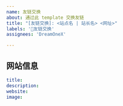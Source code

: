 ```yaml
---
name: 友链交换
about: 通过此 template 交换友链
title: "[友链交换]: <站点名 | 站长名> <网址>"
labels: '🔗友链交换'
assignees: 'DreamOneX'

---
```


网站信息
---
```yaml
title: 
description: 
website: 
image: 
```
